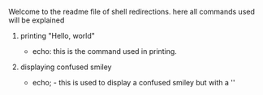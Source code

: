 Welcome to the readme file of shell redirections. here all commands used will be explained

1.	printing "Hello, world"
	- echo: this is the command used in printing.

2.	displaying confused smiley
	- echo; - this is used to display a confused smiley but with a ''
